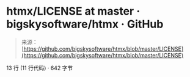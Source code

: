 <!--yml

category: 未分类

date: 2024-05-27 14:56:03

-->

# htmx/LICENSE at master · bigskysoftware/htmx · GitHub

> 来源：[https://github.com/bigskysoftware/htmx/blob/master/LICENSE](https://github.com/bigskysoftware/htmx/blob/master/LICENSE)

13 行 (11 行代码) · 642 字节
